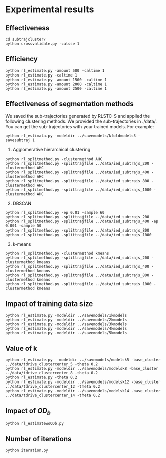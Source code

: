 # Experimental results 

## Effectiveness
```
cd subtrajcluster/
python crossvalidate.py -calsse 1
```

## Efficiency
```
python rl_estimate.py -amount 500 -caltime 1
python rl_estimate.py -caltime 1
python rl_estimate.py -amount 1500 -caltime 1
python rl_estimate.py -amount 2000 -caltime 1
python rl_estimate.py -amount 2500 -caltime 1
```

## Effectiveness of segmentation methods
We saved the sub-trajectories generated by RLSTC-S and applied the following clustering methods. We provided the sub-trajectories in ./data/. You can get the sub-trajectories with your trained models. For example:
```
python rl_estimata.py -modeldir ../savemodels/kfoldmodels3 -savesubtraj 1
```
1. Agglomerative hierarchical clustering
```
python rl_splitmethod.py -clustermethod AHC
python rl_splitmethod.py -splittrajfile ../data/ied_subtrajs_200 -clustermethod AHC
python rl_splitmethod.py -splittrajfile ../data/ied_subtrajs_400 -clustermethod AHC
python rl_splitmethod.py -splittrajfile ../data/ied_subtrajs_800 -clustermethod AHC
python rl_splitmethod.py -splittrajfile ../data/ied_subtrajs_1000 -clustermethod AHC
```
2. DBSCAN
```
python rl_splitmethod.py -ep 0.01 -sample 60
python rl_splitmethod.py -splittrajfile ../data/ied_subtrajs_200 
python rl_splitmethod.py -splittrajfile ../data/ied_subtrajs_400 -ep 0.001 -sample 50
python rl_splitmethod.py -splittrajfile ../data/ied_subtrajs_800
python rl_splitmethod.py -splittrajfile ../data/ied_subtrajs_1000
```
3. k-means
```
python rl_splitmethod.py -clustermethod kmeans
python rl_splitmethod.py -splittrajfile ../data/ied_subtrajs_200 -clustermethod kmeans
python rl_splitmethod.py -splittrajfile ../data/ied_subtrajs_400 -clustermethod kmeans
python rl_splitmethod.py -splittrajfile ../data/ied_subtrajs_800 -clustermethod kmeans
python rl_splitmethod.py -splittrajfile ../data/ied_subtrajs_1000 -clustermethod kmeans
```

## Impact of training data size
```
python rl_estimate.py -modeldir ../savemodels/1kmodels
python rl_estimate.py -modeldir ../savemodels/2kmodels
python rl_estimate.py -modeldir ../savemodels/3kmodels
python rl_estimate.py -modeldir ../savemodels/4kmodels
python rl_estimate.py -modeldir ../savemodels/5kmodels
```

## Value of k 
```
python rl_estimate.py  -modeldir ../savemodels/modelsk5 -base_cluster ../data/tdrive_clustercenter_5 -theta 0.2
python rl_estimate.py -modeldir ../savemodels/modelsk8 -base_cluster ../data/tdrive_clustercenter_8 -theta 0.2
python rl_estimate.py -theta 0.2
python rl_estimate.py -modeldir ../savemodels/modelsk12 -base_cluster ../data/tdrive_clustercenter_12 -theta 0.2
python rl_estimate.py -modeldir ../savemodels/modelsk14 -base_cluster ../data/tdrive_clustercenter_14 -theta 0.2
```

## Impact of $OD_b$
```
python rl_estimatewoODb.py
```

## Number of iterations
```
python iteration.py
```
